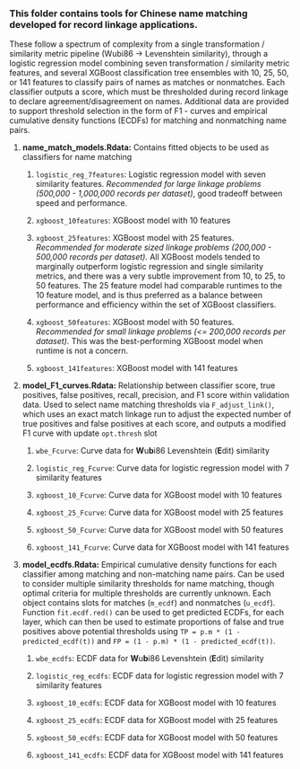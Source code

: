 ### This folder contains tools for Chinese name matching developed for record linkage applications. 

These follow a spectrum of complexity from a single transformation / similarity metric pipeline (Wubi86 -> Levenshtein similarity), 
through a logistic regression model combining seven transformation / similarity metric features, and several XGBoost classification tree 
ensembles with 10, 25, 50, or 141 features to classify pairs of names as matches or nonmatches. Each classifier outputs a score, which 
must be thresholded during record linkage to declare agreement/disagreement on names. Additional data are provided to support threshold 
selection in the form of F1 - curves and empirical cumulative density functions (ECDFs) for matching and nonmatching name pairs.

1. **name_match_models.Rdata:** Contains fitted objects to be used as classifiers for name matching

   1. `logistic_reg_7features`: Logistic regression model with seven similarity features. 
   *Recommended for large linkage problems (500,000 - 1,000,000 records per dataset)*, good tradeoff between speed and performance.
   
   1. `xgboost_10features`: XGBoost model with 10 features
   
   1. `xgboost_25features`: XGBoost model with 25 features. *Recommended for moderate sized linkage problems 
   (200,000 - 500,000 records per dataset).*
   All XGBoost models tended to marginally outperform logistic regression and single similarity metrics, and there was a very subtle 
   improvement from 10, to 25, to 50 features. The 25 feature model had comparable runtimes to the 10 feature model, and is thus 
   preferred as a balance between performance and efficiency within the set of XGBoost classifiers.
   
   1. `xgboost_50features`: XGBoost model with 50 features. *Recommended for small linkage problems (<= 200,000 records per dataset).* 
   This was the best-performing XGBoost model when runtime is not a concern.
   
   1. `xgboost_141features`: XGBoost model with 141 features
   
1. **model_F1_curves.Rdata:** Relationship between classifier score, true positives, false positives, recall, precision, and F1 score 
within validation data. Used to select name matching thresholds via `F_adjust_link()`, which uses an exact match linkage run to 
adjust the expected number of true positives and false positives at each score, and outputs a modified F1 curve with update `opt.thresh` slot
   
   1. `wbe_Fcurve`: Curve data for **W**u**b**i86 Levenshtein (**E**dit) similarity
   
   1. `logistic_reg_Fcurve`: Curve data for logistic regression model with 7 similarity features
   
   1. `xgboost_10_Fcurve`: Curve data for XGBoost model with 10 features
   
   1. `xgboost_25_Fcurve`: Curve data for XGBoost model with 25 features
   
   1. `xgboost_50_Fcurve`: Curve data for XGBoost model with 50 features
   
   1. `xgboost_141_Fcurve`: Curve data for XGBoost model with 141 features
   
1. **model_ecdfs.Rdata:** Empirical cumulative density functions for each classifier among matching and non-matching name pairs. 
Can be used to consider multiple similarity thresholds for name matching, though optimal criteria for multiple thresholds are currently
unknown. Each object contains slots for matches (`m_ecdf`) and nonmatches (`u_ecdf`). 
Function `fit.ecdf.red()` can be used to get predicted ECDFs, for each layer, which can then be used to estimate proportions of false 
and true positives above potential thresholds using `TP = p.m * (1 - predicted_ecdf(t))` and `FP = (1 - p.m) * (1 - predicted_ecdf(t))`.

   1. `wbe_ecdfs`: ECDF data for **W**u**b**i86 Levenshtein (**E**dit) similarity
   
   1. `logistic_reg_ecdfs`: ECDF data for logistic regression model with 7 similarity features
   
   1. `xgboost_10_ecdfs`: ECDF data for XGBoost model with 10 features
   
   1. `xgboost_25_ecdfs`: ECDF data for XGBoost model with 25 features
   
   1. `xgboost_50_ecdfs`: ECDF data for XGBoost model with 50 features
   
   1. `xgboost_141_ecdfs`: ECDF data for XGBoost model with 141 features
